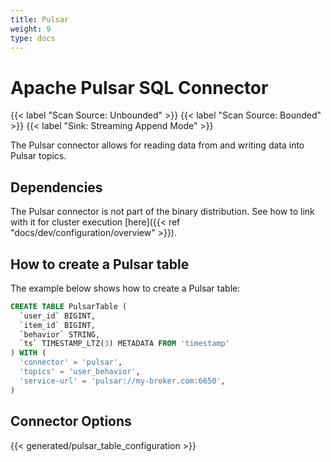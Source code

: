 ```yaml
---
title: Pulsar
weight: 9
type: docs
---
```


<!--
Licensed to the Apache Software Foundation (ASF) under one
or more contributor license agreements.  See the NOTICE file
distributed with this work for additional information
regarding copyright ownership.  The ASF licenses this file
to you under the Apache License, Version 2.0 (the
"License"); you may not use this file except in compliance
with the License.  You may obtain a copy of the License at

  http://www.apache.org/licenses/LICENSE-2.0

Unless required by applicable law or agreed to in writing,
software distributed under the License is distributed on an
"AS IS" BASIS, WITHOUT WARRANTIES OR CONDITIONS OF ANY
KIND, either express or implied.  See the License for the
specific language governing permissions and limitations
under the License.
-->

# Apache Pulsar SQL Connector

{{< label "Scan Source: Unbounded" >}}
{{< label "Scan Source: Bounded" >}}
{{< label "Sink: Streaming Append Mode" >}}

The Pulsar connector allows for reading data from and writing data into Pulsar topics.

Dependencies
------------

The Pulsar connector is not part of the binary distribution.
See how to link with it for cluster execution [here]({{< ref "docs/dev/configuration/overview" >}}).

How to create a Pulsar table
----------------

The example below shows how to create a Pulsar table:

```sql
CREATE TABLE PulsarTable (
  `user_id` BIGINT,
  `item_id` BIGINT,
  `behavior` STRING,
  `ts` TIMESTAMP_LTZ(3) METADATA FROM 'timestamp'
) WITH (
  'connector' = 'pulsar',
  'topics' = 'user_behavior',
  'service-url' = 'pulsar://my-broker.com:6650',
)
```

Connector Options
----------------

{{< generated/pulsar_table_configuration >}}
